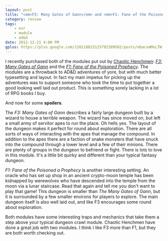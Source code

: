 ```yaml
---
layout: post
title: "<em>F3: Many Gates of Gann</em> and <em>F1: Fane of the Poisoned a Prophecy</em> from Chaotic Henchmen"
category: review
tags:
    - osr
    - module
    - ad&d
date: 2012-12-21 4:00 PM
gplus: https://plus.google.com/110118815125792309582/posts/ebacxmMxLTW
---
```


I recently purchased both of the modules put out by [Chaotic Henchmen][1]: [_F3: Many Gates of Gann_][2] and the [_F1: Fane of the Poisoned Prophecy_][3]. The modules are a throwback to AD&D adventures of yore, but with much better typesetting and layout. In fact my main impetus for picking up the adventures was to support someone who took the time to put together a good looking well laid out product. This is something sorely lacking in a lot of RPG books I buy.

And now for some **spoilers**.

The _F3: Many Gates of Gann_ describes a fairly large dungeon built by a wizard to house a terrible weapon. The wizard has since moved on, but left a small army of servitor apes to run the place. Oh hells yes. The layout of the dungeon makes it perfect for round about exploration. There are all sorts of ways of interacting with the apes that manage the compound. In addition to the apes there are a faction of snake monsters that have snuck into the compound through a lower level and a few of their minions. There are plenty of groups in the dungeon to befriend or fight. There is lots to love in this module. It's a little bit quirky and different than your typical fantasy dungeon.

_F1: Fane of the Poisoned a Prophecy_ is another interesting setting. An oracle who has set up shop in an ancient crypto-moon temple has been kidnapped by werewolves who have descended into the temple from the moon via a lunar staircase. Read that again and tell me you don't want to play that game! This dungeon is smaller than _The Many Gates of Gann_, but it is surrounded by a few smaller environs for players to explore. The main dungeon itself is also well laid out, and like F3 encourages some round about exploration.

Both modules have some interesting traps and mechanics that take them a step above your typical dungeon crawl module. Chaotic Henchmen have done a great job with two modules. I think I like F3 more than F1, but they are both worth checking out.

[1]: http://www.chaotichenchmen.com/
[2]: http://www.chaotichenchmen.com/p/f3-many-gates-of-gann.html
[3]: http://www.chaotichenchmen.com/p/f1-fane-of-poisoned-prophecies.html